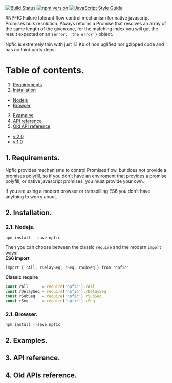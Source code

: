 [![Build Status](https://travis-ci.org/josegl/npfic.svg?branch=master)](https://travis-ci.org/josegl/npfic)
[![npm version](https://img.shields.io/npm/v/npfic.svg?style=flat-square)](https://www.npmjs.com/package/npfic)
[![JavaScript Style Guide](https://img.shields.io/badge/code%20style-standard-brightgreen.svg)](http://standardjs.com/)

#NPFIC
Failure tolerant flow control mechanism for native javascript Promises bulk resolution.
Always returns a Promise that resolves an array of the same length of the given one, for
the matching index you will get the result expected or an `{error: 'the error'}` object.

Npfic is extremely thin with just 1.1 Kb of non uglified nor gzipped code and has no third
party deps.

# Table of contents.
1. [Requirements](#requirements)
2. [Installation](#Installation)
  * [Nodejs](#installNodejs)
  * [Browser](#Browser)
3. [Examples](#examples)
4. [API reference](#api)
5. [Old API reference](#oldapi)
  * [v 2.0](#v2)
  * [v 1.0](#v1)

## <a name='requirements'></a>1. Requirements.
Npfic provides mechanisms to control Promises flow, but does not provide a promises 
polyfill, so if you don't have an enviroment that provides a promise polyfill, or native
javascript promises, you must provide your own.

If you are using a modern browser or transpilling ES6 you don't have anything to worry 
about.

## <a name='installation'></a>2. Installation.
### <a name='installNodejs'></a>2.1. Nodejs.
`npm install --save npfic`

Then you can choose between the classic `require` and the modern `import` ways:</br>
**ES6 import**</br> 
```javascrip
import { rAll, rDelaySeq, rSeq, rSubSeq } from 'npfic'
```

**Classic require**
```javascript
const rAll      = require('npfic').rAll
const rDelaySeq = require('npfic').rDelaySeq
const rSubSeq   = require('npfic').rSubSeq
const rSeq      = require('npfic').rSeq
```

### <a name='installNodejs'></a>2.1. Browser.
`npm install --save npfic`

## <a name='Examples'></a>2. Examples.
## <a name='api'></a>3. API reference.
## <a name='oldapi'></a>4. Old APIs reference.
